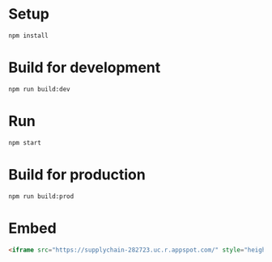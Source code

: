 # Setup
`npm install`

# Build for development
`npm run build:dev`

# Run
`npm start`

# Build for production
`npm run build:prod`

# Embed
```html
<iframe src="https://supplychain-282723.uc.r.appspot.com/" style="height:100%;width:100%;border:none;"></iframe>
```
